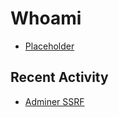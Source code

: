 # Whoami

- [Placeholder](https://example.com)

<!-- .slide -->

## Recent Activity

- [Adminer SSRF](https://ptyhokkaido.github.io/2024/08/06/Adminer-SSRF-in-the-wild/)


<!-- .slide vertical=true -->


